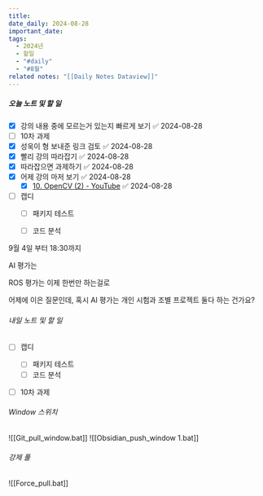 ```yaml
---
title: 
date_daily: 2024-08-28
important_date: 
tags:
  - 2024년
  - 할일
  - "#daily"
  - "#8월"
related notes: "[[Daily Notes Dataview]]"
---
```

##### 오늘 노트 및 할 일 
- [x] 강의 내용 중에 모르는거 있는지 빠르게 보기 ✅ 2024-08-28
- [ ] 10차 과제
- [x] 성욱이 형 보내준 링크 검토 ✅ 2024-08-28
- [x] 빨리 강의 따라잡기 ✅ 2024-08-28
- [x] 따라잡으면 과제하기 ✅ 2024-08-28
- [x] 어제 강의 마저 보기 ✅ 2024-08-28
	- [x] [10. OpenCV (2) - YouTube](https://www.youtube.com/watch?v=2-BSNdR0tXo) ✅ 2024-08-28
- [ ] 캡디
	- [ ] 패키지 테스트
	- [ ] 코드 분석


9월 4일 부터 18:30까지

AI 평가는

ROS 평가는 이제 한번만 하는걸로

어제에 이은 질문인데, 혹시 AI 평가는 개인 시험과 조별 프로젝트 둘다 하는 건가요? 

###### 내일 노트 및 할 일
- [ ] 캡디
	- [ ] 패키지 테스트
	- [ ] 코드 분석
- [ ] 10차 과제


######  Window 스위치
![[Git_pull_window.bat]]
![[Obsidian_push_window 1.bat]]



###### 강제 풀
![[Force_pull.bat]]